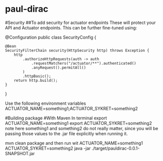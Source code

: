# paul-dirac

#Security
##To add security for actuator endpoints
These will protect your API and Actuator endpoints. This can be further fine-tuned using:

@Configuration
public class SecurityConfig {

    @Bean
    SecurityFilterChain security(HttpSecurity http) throws Exception {
        http
            .authorizeHttpRequests(auth -> auth
                .requestMatchers("/actuator/**").authenticated()
                .anyRequest().permitAll()
            )
            .httpBasic();
        return http.build();
    }
}

Use the following environment variables
ACTUATOR_NAME=something1;ACTUATOR_SYKRET=something2

#Building package
#With Maven
In terminal
export ACTUATOR_NAME=something1
export ACTUATOR_SYKRET=something2
note here something1 and something2 do not really matter, since you will be passing those values to the .jar file explicitly when running it. 

mvn clean package
and then run wit
ACTUATOR_NAME=something1 ACTUATOR_SYKRET=something2 java -jar ./target/pauldirac-0.0.1-SNAPSHOT.jar

